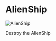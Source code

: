 # AlienShip
![AlienShip](https://user-images.githubusercontent.com/60736526/91631518-6384a080-e9da-11ea-82c7-2145e6d204bd.jpg)


Destroy the AlienShip
